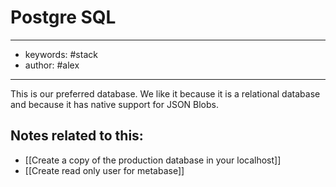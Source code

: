 # Postgre SQL 
---
- keywords: #stack
- author: #alex 
---

This is our preferred database. We like it because it is a relational database and because it has native support for JSON Blobs.  

## Notes related to this: 
- [[Create a copy of the production database in your localhost]]
- [[Create read only user for metabase]]
